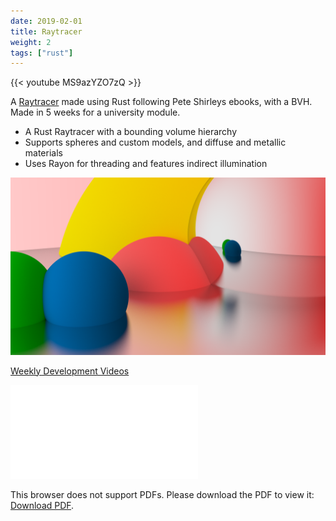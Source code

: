 ```yaml
---
date: 2019-02-01
title: Raytracer
weight: 2
tags: ["rust"]
---
```


{{< youtube MS9azYZO7zQ >}}

A [Raytracer](https://github.com/Zephilinox/Raytracer) made using Rust following Pete Shirleys ebooks, with a BVH. Made in 5 weeks for a university module.

<!--more-->

- A Rust Raytracer with a bounding volume hierarchy
- Supports spheres and custom models, and diffuse and metallic materials
- Uses Rayon for threading and features indirect illumination

![](https://raw.githubusercontent.com/Zephilinox/Raytracer/master/example-images/frame-s-512.png)

[Weekly Development Videos](https://www.youtube.com/watch?v=aZYAK2H6lus&list=PLAu3dU8p746BB1z4TUxNWb8e1J3OjnxYR&index=6)

<object data="../Raytracer.pdf" type="application/pdf" width="100%" height="700px" style="margin-left: auto; margin-right: auto; display: block; padding-bottom: 16px;">
    <embed src="../Raytracer.pdf">
        <p>This browser does not support PDFs. Please download the PDF to view it: <a href="../Raytracer.pdf">Download PDF</a>.</p>
    </embed>
</object>

